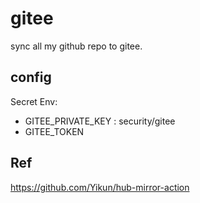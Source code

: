 # gitee

sync all my github repo to gitee.

## config

Secret Env:
- GITEE_PRIVATE_KEY : security/gitee
- GITEE_TOKEN

## Ref

https://github.com/Yikun/hub-mirror-action
